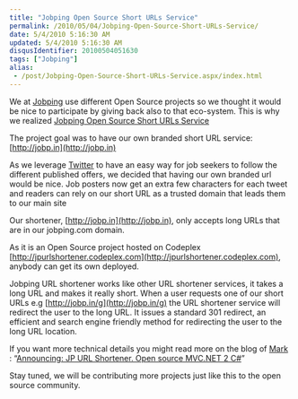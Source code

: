 ```yaml
---
title: "Jobping Open Source Short URLs Service"
permalink: /2010/05/04/Jobping-Open-Source-Short-URLs-Service/
date: 5/4/2010 5:16:30 AM
updated: 5/4/2010 5:16:30 AM
disqusIdentifier: 20100504051630
tags: ["Jobping"]
alias:
 - /post/Jobping-Open-Source-Short-URLs-Service.aspx/index.html
---
```

We at [Jobping](http://www.jobping.com/ "Jobping") use different Open Source projects so we thought it would be nice to participate by giving back also to that eco-system. This is why we realized [Jobping Open Source Short URLs Service](http://blog.jobping.com/2010/05/jobping-open-source-short-urls-service.html) 

The project goal was to have our own branded short URL service: [http://jobp.in](http://jobp.in)      
<!-- more -->
As we leverage [Twitter](http://twitter.com/jobping) to have an easy way for job seekers to follow the different published offers, we decided that having our own branded url would be nice. Job posters now get an extra few characters for each tweet and readers can rely on our short URL as a trusted domain that leads them to our main site

Our shortener, [http://jobp.in](http://jobp.in), only accepts long URLs that are in our jobping.com domain.

As it is an Open Source project hosted on Codeplex [http://jpurlshortener.codeplex.com](http://jpurlshortener.codeplex.com), anybody can get its own deployed.

Jobping URL shortener works like other URL shortener services, it takes a long URL and makes it really short. When a user requests one of our short URLs e.g [http://jobp.in/g](http://jobp.in/g) the URL shortener service will redirect the user to the long URL. It issues a standard 301 redirect, an efficient and search engine friendly method for redirecting the user to the long URL location.

If you want more technical details you might read more on the blog of [Mark]( http://markkemper1.blogspot.com/) : “[Announcing: JP URL Shortener. Open source MVC.NET 2 C#](http://markkemper1.blogspot.com/2010/05/announcing-jp-url-shortener-open-source.html)”

Stay tuned, we will be contributing more projects just like this to the open source community. 
